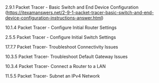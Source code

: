 2.9.1 Packet Tracer - Basic Switch and End Device Configuration (https://itexamanswers.net/2-9-1-packet-tracer-basic-switch-and-end-device-configuration-instructions-answer.html)

10.1.4 Packet Tracer - Configure Initial Router Settings

2.5.5 Packet Tracer - Configure Initial Switch Settings

17.7.7 Packet Tracer- Troubleshoot Connectivity Issues

10.3.5 Packet Tracer- Troubleshoot Default Gateway Issues

10.3.4 Packet Tracer- Connect a Router to a LAN

11.5.5 Packet Tracer- Subnet an IPv4 Network
